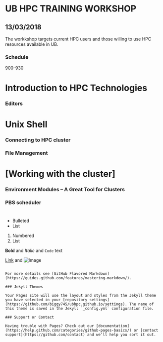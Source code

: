 # UB HPC TRAINING WORKSHOP
## 13/03/2018
The workkshop targets current HPC users and those willing to use HPC resources available in UB.

### Schedule
900-930
# Introduction to HPC Technologies
### Editors
# Unix Shell
### Connecting to HPC cluster
### File Management
# [Working with the cluster]
 ### Environment Modules – A Great Tool for Clusters
 ### PBS scheduler
 #

- Bulleted
- List

1. Numbered
2. List

**Bold** and _Italic_ and `Code` text

[Link](url) and ![Image](src)
```

For more details see [GitHub Flavored Markdown](https://guides.github.com/features/mastering-markdown/).

### Jekyll Themes

Your Pages site will use the layout and styles from the Jekyll theme you have selected in your [repository settings](https://github.com/biggy745/ubhpc.github.io/settings). The name of this theme is saved in the Jekyll `_config.yml` configuration file.

### Support or Contact

Having trouble with Pages? Check out our [documentation](https://help.github.com/categories/github-pages-basics/) or [contact support](https://github.com/contact) and we’ll help you sort it out.
